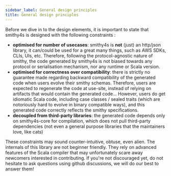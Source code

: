 ```yaml
---
sidebar_label: General design principles
title: General design principles
---
```


Before we dive in to the design elements, it is important to state that smithy4s is designed with the following constraints :

* **optimised for number of usecases**: smithy4s is **not** (just) an http/json library, it can/could be used for a great many things, such as AWS SDKs, CLIs, UIs, etc.
Therefore, following the protocol-agnostic nature of smithy, the code generated by smithy4s is not biased towards any protocol or serialisation mechanism, nor any runtime or Scala version.
* **optimised for correctness over compatibility**: there is strictly no guarantee made regarding backward compatibility of the generated code when users evolve their smithy schemas.
Therefore, users are expected to regenerate the code at use-site, instead of relying on artifacts that would contain the generated code... However, users do get idiomatic Scala code, including case classes / sealed traits (which are notoriously hard to evolve in binary compatible ways), and this generated code correctly reflects the smithy specifications.
* **decoupled from third-party libraries**: the generated code depends only on smithy4s-core for compilation, which does not pull third-party dependencies (not even a general purpose libraries that the maintainers love, like cats)

These constraints may sound counter-intuitive, obtuse, even alien. The internals of this library are not beginner friendly. They rely on advanced features of the Scala compiler that may unfortunately scare away newcomers interested in contributing. If you're not discouraged yet, do not hesitate to ask questions using github discussions, we will do our best to answer them!
